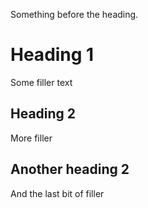Something before the heading.

# Heading 1

Some filler text

## Heading 2

More filler

## Another heading 2

And the last bit of filler
